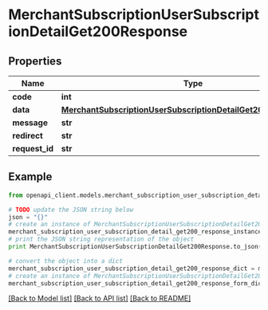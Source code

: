 # MerchantSubscriptionUserSubscriptionDetailGet200Response


## Properties

Name | Type | Description | Notes
------------ | ------------- | ------------- | -------------
**code** | **int** |  | [optional] 
**data** | [**MerchantSubscriptionUserSubscriptionDetailGet200ResponseData**](MerchantSubscriptionUserSubscriptionDetailGet200ResponseData.md) |  | [optional] 
**message** | **str** |  | [optional] 
**redirect** | **str** |  | [optional] 
**request_id** | **str** |  | [optional] 

## Example

```python
from openapi_client.models.merchant_subscription_user_subscription_detail_get200_response import MerchantSubscriptionUserSubscriptionDetailGet200Response

# TODO update the JSON string below
json = "{}"
# create an instance of MerchantSubscriptionUserSubscriptionDetailGet200Response from a JSON string
merchant_subscription_user_subscription_detail_get200_response_instance = MerchantSubscriptionUserSubscriptionDetailGet200Response.from_json(json)
# print the JSON string representation of the object
print MerchantSubscriptionUserSubscriptionDetailGet200Response.to_json()

# convert the object into a dict
merchant_subscription_user_subscription_detail_get200_response_dict = merchant_subscription_user_subscription_detail_get200_response_instance.to_dict()
# create an instance of MerchantSubscriptionUserSubscriptionDetailGet200Response from a dict
merchant_subscription_user_subscription_detail_get200_response_form_dict = merchant_subscription_user_subscription_detail_get200_response.from_dict(merchant_subscription_user_subscription_detail_get200_response_dict)
```
[[Back to Model list]](../README.md#documentation-for-models) [[Back to API list]](../README.md#documentation-for-api-endpoints) [[Back to README]](../README.md)


